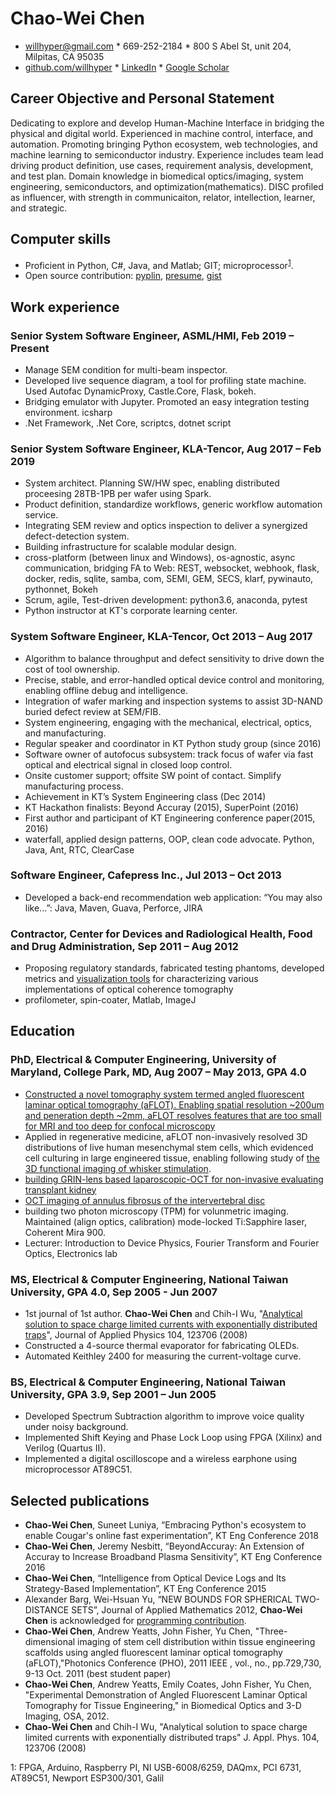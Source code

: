 # Chao-Wei Chen
- willhyper@gmail.com * 669-252-2184 * 800 S Abel St, unit 204, Milpitas, CA 95035
- [github.com/willhyper](github.com/willhyper) * [LinkedIn](https://www.linkedin.com/in/chao-wei-chen-03179465/) * [Google Scholar](https://scholar.google.com/citations?user=FxDwG_h5zo8C)

## Career Objective and Personal Statement
Dedicating to explore and develop Human-Machine Interface in bridging the physical and digital world. Experienced in machine control, interface, and automation. Promoting bringing Python ecosystem, web technologies, and machine learning to semiconductor industry. Experience includes team lead driving product definition, use cases, requirement analysis, development, and test plan. Domain knowledge in biomedical optics/imaging, system engineering, semiconductors, and optimization(mathematics). DISC profiled as influencer, with strength in communicaiton, relator, intellection, learner, and strategic.

## Computer skills
- Proficient in Python, C#, Java, and Matlab; GIT; microprocessor<sup>[1](#hardware)</sup>.
- Open source contribution: [pyplin](https://github.com/willhyper/pyplin), [presume](https://github.com/willhyper/presume), [gist](https://gist.github.com/willhyper)

## Work experience
### Senior System Software Engineer, ASML/HMI, Feb 2019 – Present
- Manage SEM condition for multi-beam inspector.
- Developed live sequence diagram, a tool for profiling state machine. Used Autofac DynamicProxy, Castle.Core, Flask, bokeh.  
- Bridging emulator with Jupyter. Promoted an easy integration testing environment. icsharp
- .Net Framework, .Net Core, scriptcs, dotnet script

### Senior System Software Engineer, KLA-Tencor, Aug 2017 – Feb 2019
- System architect. Planning SW/HW spec, enabling distributed proceesing 28TB-1PB per wafer using Spark.
- Product definition, standardize workflows, generic workflow automation service.
- Integrating SEM review and optics inspection to deliver a synergized defect-detection system.
- Building infrastructure for scalable modular design.
- cross-platform (between linux and Windows), os-agnostic, async communication, bridging FA to Web: REST, websocket, webhook, flask, docker, redis, sqlite, samba, com, SEMI, GEM, SECS, klarf, pywinauto, pythonnet, Bokeh
- Scrum, agile, Test-driven development: python3.6, anaconda, pytest
- Python instructor at KT's corporate learning center.

### System Software Engineer, KLA-Tencor, Oct 2013 – Aug 2017
- Algorithm to balance throughput and defect sensitivity to drive down the cost of tool ownership.
- Precise, stable, and error-handled optical device control and monitoring, enabling offline debug and intelligence.
- Integration of wafer marking and inspection systems to assist 3D-NAND buried defect review at SEM/FIB.
- System engineering, engaging with the mechanical, electrical, optics, and manufacturing.
- Regular speaker and coordinator in KT Python study group (since 2016)
- Software owner of autofocus subsystem: track focus of wafer via fast optical and electrical signal in closed loop control.
- Onsite customer support; offsite SW point of contact. Simplify manufacturing process.
- Achievement in KT’s System Engineering class (Dec 2014)
- KT Hackathon finalists: Beyond Accuray (2015), SuperPoint (2016)
- First author and participant of KT Engineering conference paper(2015, 2016)
- waterfall, applied design patterns, OOP, clean code advocate. Python, Java, Ant, RTC, ClearCase 

### Software Engineer, Cafepress Inc., Jul 2013 – Oct 2013
- Developed a back-end recommendation web application: “You may also like...”: Java, Maven, Guava, Perforce, JIRA

### Contractor, Center for Devices and Radiological Health, Food and Drug Administration, Sep 2011 – Aug 2012
- Proposing regulatory standards, fabricated testing phantoms, developed metrics and [visualization tools](https://sites.google.com/site/willhyper/home/gallery) for characterizing various implementations of optical coherence tomography
- profilometer, spin-coater, Matlab, ImageJ

## Education
### PhD, Electrical & Computer Engineering, University of Maryland, College Park, MD, Aug 2007 – May 2013, GPA 4.0
- [Constructed a novel tomography system termed angled fluorescent laminar optical tomography (aFLOT). Enabling spatial resolution ~200um and peneration depth ~2mm, aFLOT resolves features that are too small for MRI and too deep for confocal microscopy](https://drum.lib.umd.edu/bitstream/handle/1903/14225/Chen_umd_0117E_14017.pdf)
- Applied in regenerative medicine, aFLOT non-invasively resolved 3D distributions of live human mesenchymal stem cells, which evidenced cell culturing in large engineered tissue, enabling following study of [the 3D functional imaging of whisker stimulation](https://doi.org/10.1364/BOE.7.005218). 
- [building GRIN-lens based laparoscopic-OCT for non-invasive evaluating transplant kidney](https://doi.org/10.1007/978-3-642-14998-6_122)
- [OCT imaging of annulus fibrosus of the intervertebral disc](https://dx.doi.org/10.1002%2Fjor.22778)
- building two photon microscopy (TPM) for volunmetric imaging. Maintained (align optics, calibration) mode-locked Ti:Sapphire laser, Coherent Mira 900.
- Lecturer: Introduction to Device Physics, Fourier Transform and Fourier Optics, Electronics lab

### MS, Electrical & Computer Engineering, National Taiwan University, GPA 4.0, Sep 2005 - Jun 2007
- 1st journal of 1st author. **Chao-Wei Chen** and Chih-I Wu, "[Analytical solution to space charge limited currents with exponentially distributed traps](http://dx.doi.org/10.1063/1.3043844)", Journal of Applied Physics 104, 123706 (2008)
- Constructed a 4-source thermal evaporator for fabricating OLEDs.
- Automated Keithley 2400 for measuring the current-voltage curve.

### BS, Electrical & Computer Engineering, National Taiwan University, GPA 3.9, Sep 2001 – Jun 2005
- Developed Spectrum Subtraction algorithm to improve voice quality under noisy background.
- Implemented Shift Keying and Phase Lock Loop using FPGA (Xilinx) and Verilog (Quartus II).
- Implemented a digital oscilloscope and a wireless earphone using microprocessor AT89C51.

## Selected publications
- **Chao-Wei Chen**, Suneet Luniya, “Embracing Python's ecosystem to enable Cougar's online fast experimentation”, KT Eng Conference 2018
- **Chao-Wei Chen**, Jeremy Nesbitt, “BeyondAccuray: An Extension of Accuray to Increase Broadband Plasma Sensitivity”, KT Eng Conference 2016
- **Chao-Wei Chen**, “Intelligence from Optical Device Logs and Its Strategy-Based Implementation”, KT Eng Conference 2015
- Alexander Barg, Wei-Hsuan Yu, “NEW BOUNDS FOR SPHERICAL TWO-DISTANCE SETS”, Journal of Applied Mathematics 2012, **Chao-Wei Chen** is acknowledged for [programming contribution](https://github.com/willhyper/two_dist_set).
- **Chao-Wei Chen**, Andrew Yeatts, John Fisher, Yu Chen, "Three-dimensional imaging of stem cell distribution within tissue engineering scaffolds using angled fluorescent laminar optical tomography (aFLOT),"Photonics Conference (PHO), 2011 IEEE , vol., no., pp.729,730, 9-13 Oct. 2011 (best student paper)
- **Chao-Wei Chen**, Andrew Yeatts, Emily Coates, John Fisher, Yu Chen, "Experimental Demonstration of Angled Fluorescent Laminar Optical Tomography for Tissue Engineering," in Biomedical Optics and 3-D Imaging, OSA, 2012.
- **Chao-Wei Chen** and Chih-I Wu, "Analytical solution to space charge limited currents with exponentially distributed traps" J. Appl. Phys. 104, 123706 (2008)

<a name="hardware">1</a>: FPGA, Arduino, Raspberry PI, NI USB-6008/6259, DAQmx, PCI 6731, AT89C51, Newport ESP300/301, Galil 
